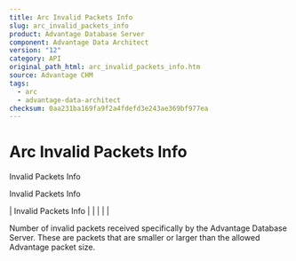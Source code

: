 ```yaml
---
title: Arc Invalid Packets Info
slug: arc_invalid_packets_info
product: Advantage Database Server
component: Advantage Data Architect
version: "12"
category: API
original_path_html: arc_invalid_packets_info.htm
source: Advantage CHM
tags:
  - arc
  - advantage-data-architect
checksum: 0aa231ba169fa9f2a4fdefd3e243ae369bf977ea
---
```


# Arc Invalid Packets Info

Invalid Packets Info

Invalid Packets Info

| Invalid Packets Info |  |  |  |  |

Number of invalid packets received specifically by the Advantage Database Server. These are packets that are smaller or larger than the allowed Advantage packet size.
